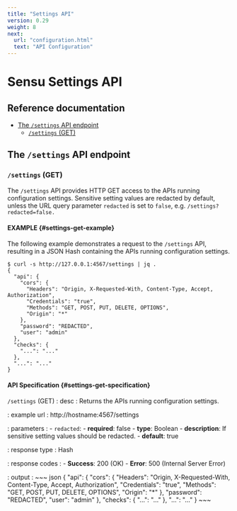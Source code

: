 ```yaml
---
title: "Settings API"
version: 0.29
weight: 8
next:
  url: "configuration.html"
  text: "API Configuration"
---
```


# Sensu Settings API

## Reference documentation

- [The `/settings` API endpoint](#the-settings-endpoint)
  - [`/settings` (GET)](#settings-get)

## The `/settings` API endpoint

### `/settings` (GET)

The `/settings` API provides HTTP GET access to the APIs running
configuration settings. Sensitive setting values are redacted by
default, unless the URL query parameter `redacted` is set to `false`,
e.g. `/settings?redacted=false.`

#### EXAMPLE {#settings-get-example}

The following example demonstrates a request to the `/settings` API, resulting in
a JSON Hash containing the APIs running configuration settings.

~~~ shell
$ curl -s http://127.0.0.1:4567/settings | jq .
{
  "api": {
    "cors": {
      "Headers": "Origin, X-Requested-With, Content-Type, Accept, Authorization",
      "Credentials": "true",
      "Methods": "GET, POST, PUT, DELETE, OPTIONS",
      "Origin": "*"
    },
    "password": "REDACTED",
    "user": "admin"
  },
  "checks": {
    "...": "..."
  },
  "...": "..."
}
~~~

#### API Specification {#settings-get-specification}

`/settings` (GET)
: desc
  : Returns the APIs running configuration settings.

: example url
  : http://hostname:4567/settings

: parameters
  : - `redacted`:
      - **required**: false
      - **type**: Boolean
      - **description**: If sensitive setting values should be
        redacted.
      - **default**: true

: response type
  : Hash

: response codes
  : - **Success**: 200 (OK)
    - **Error**: 500 (Internal Server Error)

: output
  : ~~~ json
    {
      "api": {
        "cors": {
          "Headers": "Origin, X-Requested-With, Content-Type, Accept, Authorization",
          "Credentials": "true",
          "Methods": "GET, POST, PUT, DELETE, OPTIONS",
          "Origin": "*"
        },
        "password": "REDACTED",
        "user": "admin"
      },
      "checks": {
        "...": "..."
      },
      "...": "..."
    }
    ~~~
